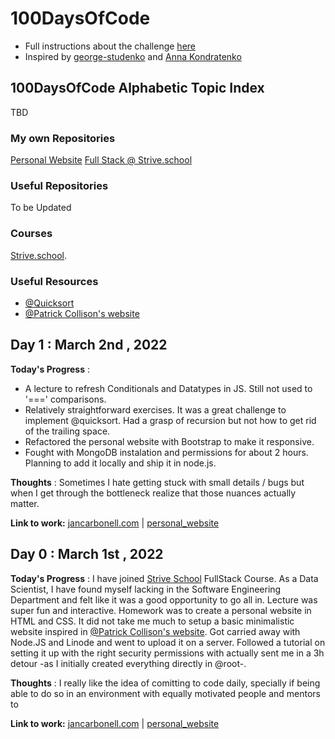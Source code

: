 # 100DaysOfCode
- Full instructions about the challenge [here](https://github.com/jcllobet/100DaysOfCode/blob/main/Instructions_100DaysOfCode.MD)
- Inspired by [george-studenko](https://github.com/george-studenko/100_Days_of_ML_Code) and [Anna Kondratenko](https://github.com/annkon22)

## 100DaysOfCode Alphabetic Topic Index
TBD
  
### My own Repositories
[Personal Website](https://github.com/jcllobet/personal_website)
[Full Stack @ Strive.school](https://github.com/jcllobet/FS_Strive_school)

### Useful Repositories  
To be Updated

### Courses
[Strive.school](https://strive.school/).

### Useful Resources 
- [@Quicksort](https://stackoverflow.com/questions/54002042/recursive-sort-in-js)
- [@Patrick Collison's website](https://patrickcollison.com/)

## Day 1 : March 2nd , 2022
 
**Today's Progress** :  
- A lecture to refresh Conditionals and Datatypes in JS. Still not used to '===' comparisons. 
- Relatively straightforward exercises. It was a great challenge to implement @quicksort. Had a grasp of recursion but not how to get rid of the trailing space. 
- Refactored the personal website with Bootstrap to make it responsive. 
- Fought with MongoDB instalation and permissions for about 2 hours. Planning to add it locally and ship it in node.js.

**Thoughts** : Sometimes I hate getting stuck with small details / bugs but when I get through the bottleneck realize that those nuances actually matter.

**Link to work:** [jancarbonell.com](http://jancarbonell.com/) | [personal_website](https://github.com/jcllobet/personal_website)


## Day 0 : March 1st , 2022
 
**Today's Progress** : I have joined [Strive School](https://strive.school) FullStack Course. As a Data Scientist, I have found myself lacking in the Software Engineering Department and felt like it was a good opportunity to go all in. Lecture was super fun and interactive. Homework was to create a personal website in HTML and CSS. It did not take me much to setup a basic minimalistic website inspired in [@Patrick Collison's website](https://patrickcollison.com/). Got carried away with Node.JS and Linode and went to upload it on a server. Followed a tutorial on setting it up with the right security permissions with actually sent me in a 3h detour -as I initially created everything directly in @root-. 

**Thoughts** : I really like the idea of comitting to code daily, specially if being able to do so in an environment with equally motivated people and mentors to

**Link to work:** [jancarbonell.com](http://jancarbonell.com/) | [personal_website](https://github.com/jcllobet/personal_website)


